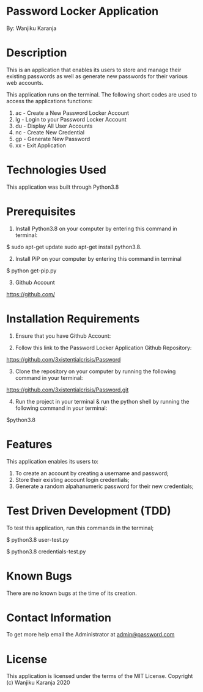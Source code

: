 # Password Locker Application 

By: Wanjiku Karanja

# Description 
This is an application that enables its users to store and manage their existing passwords as well as generate new passwords for their various web accounts.

This application runs on the terminal. The following short codes are used to access the applications functions:
 1. ac - Create a New Password Locker Account
 2. lg - Login to your Password Locker Account
 3. du - Display All User Accounts
 4. nc - Create New Credential
 5. gp - Generate New Password
 6. xx - Exit Application

# Technologies Used
This application was built through Python3.8 

# Prerequisites
1. Install Python3.8 on your computer by entering this command in terminal:

$ sudo apt-get update sudo apt-get install python3.8.

2. Install PiP on your computer by entering this command in terminal

$ python get-pip.py

3. Github Account

https://github.com/

# Installation Requirements
1. Ensure that you have Github Account:

2. Follow this link to the Password Locker Application Github Repository:

https://github.com/3xistentialcrisis/Password

3. Clone the repository on your computer by running the following command in your terminal:

https://github.com/3xistentialcrisis/Password.git

4. Run the project in your terminal & run the python shell by running the following command in your terminal:

$python3.8 

# Features
This application enables its users to:
1. To create an account by creating a username and password;
2. Store their existing account login credentials;
3. Generate a random alpahanumeric password for their new credentials;


# Test Driven Development (TDD)
To test this application, run this commands in the terminal;

$ python3.8 user-test.py

$ python3.8 credentials-test.py

# Known Bugs
There are no known bugs at the time of its creation.

# Contact Information 
To get more help email the Administrator at admin@password.com

# License
This application is licensed under the terms of the MIT License.
Copyright (c) Wanjiku Karanja 2020
